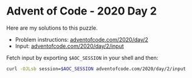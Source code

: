 # Advent of Code - 2020 Day 2
Here are my solutions to this puzzle.

* Problem instructions: [adventofcode.com/2020/day/2](https://adventofcode.com/2020/day/2)
* Input: [adventofcode.com/2020/day/2/input](https://adventofcode.com/2020/day/2/input)

Fetch input by exporting `$AOC_SESSION` in your shell and then:
```bash
curl -OJLsb session=$AOC_SESSION adventofcode.com/2020/day/2/input
```

